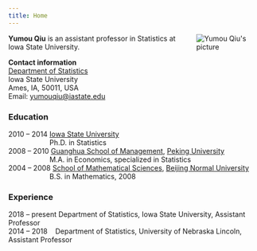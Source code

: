 ```yaml
---
title: Home
---
```


<img src="https://faculty.sites.iastate.edu/yumouqiu/files/styles/profile_picture/public/2018-11/Yumou_1.JPG?itok=YznaJy5l" style="max-width:25%;min-width:40px;float:right;padding-left:10px;" alt="Yumou Qiu's picture" />

**Yumou Qiu** is an assistant professor in Statistics at Iowa State University.

**Contact information**  
[Department of Statistics](https://www.stat.iastate.edu)  							     
Iowa State University 						
Ames, IA, 50011, USA  
Email: <yumouqiu@iastate.edu>

### Education

2010 – 2014	[Iowa State University](https://www.iastate.edu)  
&nbsp;&nbsp;&nbsp;&nbsp;&nbsp;&nbsp;&nbsp;&nbsp;&nbsp;&nbsp;&nbsp;&nbsp;&nbsp;&nbsp;&nbsp;&nbsp;&nbsp;&nbsp;&nbsp;&nbsp; Ph.D. in Statistics  
2008 – 2010	[Guanghua School of Management](http://en.gsm.pku.edu.cn), [Peking University](http://english.pku.edu.cn)  
&nbsp;&nbsp;&nbsp;&nbsp;&nbsp;&nbsp;&nbsp;&nbsp;&nbsp;&nbsp;&nbsp;&nbsp;&nbsp;&nbsp;&nbsp;&nbsp;&nbsp;&nbsp;&nbsp;&nbsp; M.A. in Economics, specialized in Statistics  
2004 – 2008	[School of Mathematical Sciences](http://math.english.bnu.edu.cn), [Beijing Normal University](https://english.bnu.edu.cn)  
&nbsp;&nbsp;&nbsp;&nbsp;&nbsp;&nbsp;&nbsp;&nbsp;&nbsp;&nbsp;&nbsp;&nbsp;&nbsp;&nbsp;&nbsp;&nbsp;&nbsp;&nbsp;&nbsp;&nbsp; B.S. in Mathematics, 2008

### Experience

2018 – present Department of Statistics, Iowa State University,  Assistant Professor  
2014 – 2018	&nbsp;&nbsp; Department of Statistics, University of Nebraska Lincoln,   Assistant Professor

